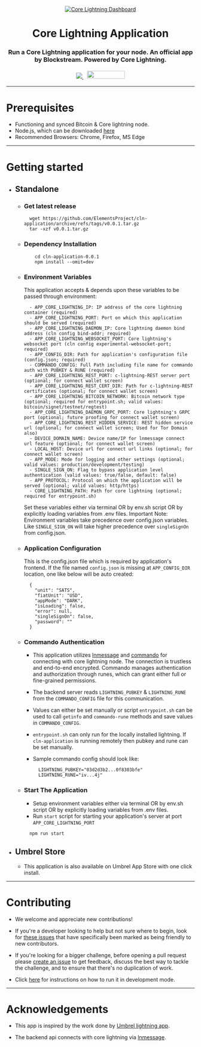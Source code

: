 <p align="center">
  <a href="https://github.com/ElementsProject/cln-application">
    <img src="./.github/images/Dashboard.png" alt="Core Lightning Dashboard">
  </a>
  <h1 align="center">Core Lightning Application</h1>
  <h3 align="center">
    Run a Core Lightning application for your node. An official app by Blockstream. Powered by Core Lightning.
    <br />
    <br />
    <a href="https://twitter.com/Blockstream">
      <img src="https://img.shields.io/twitter/follow/blockstream?style=social" />
    </a>
    <a href="https://apps.umbrel.com/app/core-lightning" style="margin-left:10px">
      <img src="https://apps.umbrel.com/badge-light.svg" width="101" height="21"/>
    </a>
  </h3>
</p>

---

# Prerequisites
* Functioning and synced Bitcoin & Core lightning node.
* Node.js, which can be downloaded [here](https://nodejs.org/en/download/)
* Recommended Browsers: Chrome, Firefox, MS Edge

---

# Getting started

- ## Standalone
  - ### Get latest release
      ```
        wget https://github.com/ElementsProject/cln-application/archive/refs/tags/v0.0.1.tar.gz
        tar -xzf v0.0.1.tar.gz
      ```

  - ### Dependency Installation
      ```
          cd cln-application-0.0.1
          npm install --omit=dev
      ```

  - ### Environment Variables
      This application accepts & depends upon these variables to be passed through environment:

      ```
        - APP_CORE_LIGHTNING_IP: IP address of the core lightning container (required)
        - APP_CORE_LIGHTNING_PORT: Port on which this application should be served (required)
        - APP_CORE_LIGHTNING_DAEMON_IP: Core lightning daemon bind address (cln config bind-addr; required)
        - APP_CORE_LIGHTNING_WEBSOCKET_PORT: Core lightning's websocket port (cln config experimental-websocket-port; required)
        - APP_CONFIG_DIR: Path for application's configuration file (config.json; required)
        - COMMANDO_CONFIG: Full Path including file name for commando auth with PUBKEY & RUNE (required)
        - APP_CORE_LIGHTNING_REST_PORT: c-lightning-REST server port (optional; for connect wallet screen)
        - APP_CORE_LIGHTNING_REST_CERT_DIR: Path for c-lightning-REST certificates (optional; for connect wallet screen)
        - APP_CORE_LIGHTNING_BITCOIN_NETWORK: Bitcoin network type (optional; required for entrypoint.sh; valid values: bitcoin/signet/testnet/regtest)
        - APP_CORE_LIGHTNING_DAEMON_GRPC_PORT: Core lightning's GRPC port (optional; future proofing for connect wallet screen)
        - APP_CORE_LIGHTNING_REST_HIDDEN_SERVICE: REST hidden service url (optional; for connect wallet screen; Used for Tor Domain also)
        - DEVICE_DOMAIN_NAME: Device name/IP for lnmessage connect url feature (optional; for connect wallet screen)
        - LOCAL_HOST: Device url for connect url links (optional; for connect wallet screen)
        - APP_MODE: Mode for logging and other settings (optional; valid values: production/development/testing)
        - SINGLE_SIGN_ON: Flag to bypass application level authentication (valid values: true/false, default: false)
        - APP_PROTOCOL: Protocol on which the application will be served (optional; valid values: http/https)
        - CORE_LIGHTNING_PATH: Path for core lightning (optional; required for entrypoint.sh)
      ```

      Set these variables either via terminal OR by env.sh script OR by explicitly loading variables from .env files.
      Important Note: Environment variables take precedence over config.json variables. Like `SINGLE_SIGN_ON` will take higher precedence over 
      `singleSignOn` from config.json.

  - ### Application Configuration
      This is the config.json file which is required by application's frontend. If the file named `config.json` is missing at `APP_CONFIG_DIR` location, one like below will be auto created:

      ```
        {
          "unit": "SATS",
          "fiatUnit": "USD",
          "appMode": "DARK",
          "isLoading": false,
          "error": null,
          "singleSignOn": false,
          "password": ""
        }
      ```

  - ### Commando Authentication
      - This application utilizes [lnmessage](https://github.com/aaronbarnardsound/lnmessage) and [commando](https://docs.corelightning.org/reference/lightning-commando) for connecting with core lightning node. The connection is trustless and end-to-end encrypted. Commando manages authentication and authorization through runes, which can grant either full or fine-grained permissions. 
      - The backend server reads `LIGHTNING_PUBKEY` & `LIGHTNING_RUNE` from the `COMMANDO_CONFIG` file for this communication. 
      - Values can either be set manually or script `entrypoint.sh` can be used to call `getinfo` and `commando-rune` methods and save values in `COMMANDO_CONFIG`.
      - `entrypoint.sh` can only run for the locally installed lightning. If `cln-application` is running remotely then pubkey and 
      rune can be set manually.
      - Sample commando config should look like:

        ```
          LIGHTNING_PUBKEY="03d2d3b2...0f8303bfe"
          LIGHTNING_RUNE="iv...4j"
        ```

  - ### Start The Application
      - Setup environment variables either via terminal OR by env.sh script OR by explicitly loading variables from .env files.
      - Run `start` script for starting your application's server at port `APP_CORE_LIGHTNING_PORT`

      ```
        npm run start
      ```

- ## Umbrel Store
  - This application is also available on Umbrel App Store with one click install.

---

# Contributing

- We welcome and appreciate new contributions!

- If you're a developer looking to help but not sure where to begin, look for [these issues](https://github.com/ElementsProject/cln-application/issues?q=is%3Aissue+is%3Aopen+label%3A%22good+first+issue%22) that have specifically been marked as being friendly to new contributors.

- If you're looking for a bigger challenge, before opening a pull request please [create an issue](https://github.com/ElementsProject/cln-application/issues/new/choose) to get feedback, discuss the best way to tackle the challenge, and to ensure that there's no duplication of work.

- Click [here](./.github/docs/Contributing.md) for instructions on how to run it in development mode.

---

# Acknowledgements

- This app is inspired by the work done by [Umbrel lightning app](https://github.com/getumbrel/umbrel-lightning).

- The backend api connects with core lightning via [lnmessage](https://github.com/aaronbarnardsound/lnmessage).
